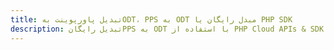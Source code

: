---title: تبدیل پاورپوینت بهODT، PPS به ODT مبدل رایگان یا PHP SDKdescription: تبدیل رایگانPPS به ODT با استفاده از PHP Cloud APIs & SDK. همچنین اسناد Microsoft PowerPoint را در Cloud ایجاد، ویرایش و رندر کنید.---